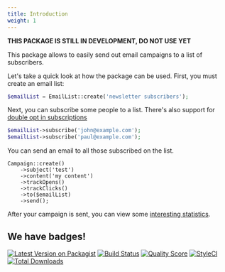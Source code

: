 ```yaml
---
title: Introduction
weight: 1
---
```


**THIS PACKAGE IS STILL IN DEVELOPMENT, DO NOT USE YET**

This package allows to easily send out email campaigns to a list of subscribers.

Let's take a quick look at how the package can be used. First, you must create an email list:

```php
$emailList = EmailList::create('newsletter subscribers');
```

Next, you can subscribe some people to a list. There's also support for [double opt in subscriptions](https://docs.spatie.be/laravel-email-campaigns/v1/basic-usage/using-double-opt-in/)

```php
$emailList->subscribe('john@example.com');
$emailList->subscribe('paul@example.com');
```

You can send an email to all those subscribed on the list.

```
Campaign::create()
    ->subject('test')
    ->content('my content')
    ->trackOpens()
    ->trackClicks()
    ->to($emailList)
    ->send();
```

After your campaign is sent, you can view some [interesting statistics](https://docs.spatie.be/laravel-email-campaigns/v1/basic-usage/viewing-statistics-of-a-sent-campaign/).

## We have badges!

[![Latest Version on Packagist](https://img.shields.io/packagist/v/spatie/laravel-email-campaigns.svg?style=flat-square)](https://packagist.org/packages/spatie/laravel-email-campaigns)
[![Build Status](https://img.shields.io/travis/spatie/laravel-email-campaigns/master.svg?style=flat-square)](https://travis-ci.org/spatie/laravel-email-campaigns)
[![Quality Score](https://img.shields.io/scrutinizer/g/spatie/laravel-email-campaigns.svg?style=flat-square)](https://scrutinizer-ci.com/g/spatie/laravel-email-campaigns)
[![StyleCI](https://github.styleci.io/repos/210674796/shield?branch=master)](https://github.styleci.io/repos/210674796)
[![Total Downloads](https://img.shields.io/packagist/dt/spatie/laravel-email-campaigns.svg?style=flat-square)](https://packagist.org/packages/spatie/laravel-email-campaigns)
